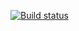 
[![Build status](https://ci.appveyor.com/api/projects/status/mtd8uivgh0htx826?svg=true)](https://ci.appveyor.com/project/AlenaKarpolenko/popover)
